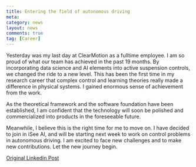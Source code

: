 ```yaml
---
title: Entering the field of autonomous driving
meta: 
category: news
layout: news
comments: true
tag: [Career]
---
```


Yesterday was my last day at ClearMotion as a fulltime employee. I am so proud of what our team has achieved in the past 19 months. By incorporating data science and AI elements into active suspension controls, we changed the ride to a new level. This has been the first time in my research career that complex control and learning theories really made a difference in physical systems. I gained enormous sense of achievement from the work.

As the theoretical framework and the software foundation have been established, I am confident that the technology will soon be polished and commercialized into products in the foreseeable future.

Meanwhile, I believe this is the right time for me to move on. I have decided to join in iSee AI, and will be starting next week to work on control problems in autonomous driving. I am excited to face new challenges and to make new contributions. Let the new journey begin.

[Original Linkedin Post](https://www.linkedin.com/posts/yujiangphd_yesterday-was-my-last-day-at-clearmotion-activity-6489949322334007296-9jUs)